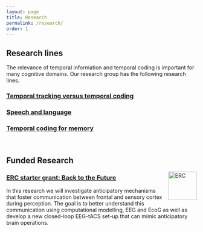 ```yaml
---
layout: page
title: Research
permalink: /research/
order: 1
---
```


## Research lines

The relevance of temporal information and temporal coding is important for many cognitive domains. Our research group has the following research lines.
### [Temporal tracking versus temporal coding](/main/research/lines/2022/01/24/tracking-versus-coding.html)

### [Speech and language](/main/research/lines/2022/01/24/speech-and-language.html)

### [Temporal coding for memory](/main/research/lines/2022/01/24/coding-for-memory.html)

<br>

## Funded Research

<img src="{{ site.baseurl }}assets/images/European_Research_Council_logo.png" title="ERC" alt="ERC" width="75" align=right style="padding-left:10pt; padding-bottom:10pt"/>

### [ERC starter grant: Back to the Future](/main/research/lines/2023/01/24/back-to-the-future.html)

In this research we will investigate anticipatory mechanisms that foster communication between frontal and sensory cortex during perception. The goal is to better understand this communication using computational modelling, EEG and EcoG as well as develop a new closed-loop EEG-tACS set-up that can mimic anticipatory brain operations.

<br>